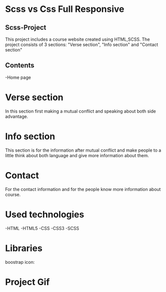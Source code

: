 <h1>Scss vs Css Full Responsive</h1>

<h2>Scss-Project</h2>

This project includes a course website created using HTML,SCSS. The project consists of 3 sections: "Verse section", "Info section" and "Contact section"
<h2>Contents</h2>

-Home page


<h1>Verse section</h1>

In this section first making a mutual conflict and speaking about both side advantage.

<h1>Info section</h1>
This section is for the information after mutual conflict and make people to a little think about both language and give more information about them.
<h1>Contact</h1>

For the contact information and for the people know more information about course.

<h1>Used technologies</h1>

-HTML
-HTML5
-CSS
-CSS3
-SCSS

<h1>Libraries</h1>

 boostrap icon:   <link rel="stylesheet" href="https://cdn.jsdelivr.net/npm/bootstrap-icons@1.11.1/font/bootstrap-icons.css" />
    <link rel="stylesheet" href="style.css" />

   

<h1>Project Gif</h1>

<img src="./Image/Scss vs Css -g.gif" alt="">

<!--  -->